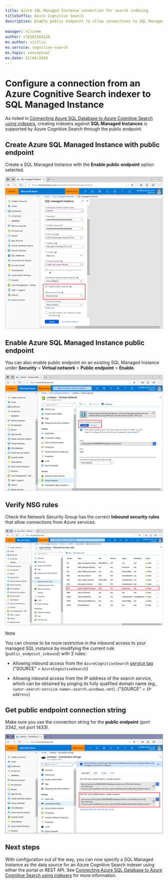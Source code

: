 ```yaml
---
title: Azure SQL Managed Instance connection for search indexing
titleSuffix: Azure Cognitive Search
description: Enable public endpoint to allow connections to SQL Managed Instances from an indexer on Azure Cognitive Search.

manager: nitinme
author: vl8163264128
ms.author: victliu
ms.service: cognitive-search
ms.topic: conceptual
ms.date: 11/04/2019
---
```


# Configure a connection from an Azure Cognitive Search indexer to SQL Managed Instance

As noted in [Connecting Azure SQL Database to Azure Cognitive Search using indexers](search-howto-connecting-azure-sql-database-to-azure-search-using-indexers.md#faq), creating indexers against **SQL Managed Instances** is supported by Azure Cognitive Search through the public endpoint.

## Create Azure SQL Managed Instance with public endpoint
Create a SQL Managed Instance with the **Enable public endpoint** option selected.

   ![Enable public endpoint](media/search-howto-connecting-azure-sql-mi-to-azure-search-using-indexers/enable-public-endpoint.png "Enable public endpoint")

## Enable Azure SQL Managed Instance public endpoint
You can also enable public endpoint on an existing SQL Managed Instance under **Security** > **Virtual network** > **Public endpoint** > **Enable**.

   ![Enable public endpoint](media/search-howto-connecting-azure-sql-mi-to-azure-search-using-indexers/mi-vnet.png "Enable public endpoint")

## Verify NSG rules
Check the Network Security Group has the correct **Inbound security rules** that allow connections from Azure services.

   ![NSG Inbound security rule](media/search-howto-connecting-azure-sql-mi-to-azure-search-using-indexers/nsg-rule.png "NSG Inbound security rule")

> [!NOTE]
> You can choose to be more restrictive in the inbound access to your managed SQL instance by modifying the current rule (`public_endpoint_inbound`) with 2 rules:
>
> * Allowing inbound access from the `AzureCognitiveSearch` [service tag](https://docs.microsoft.com/azure/virtual-network/service-tags-overview#available-service-tags) ("SOURCE" = `AzureCognitiveSearch`)
>
> * Allowing inbound access from the IP address of the search service, which can be obtained by pinging its fully qualified domain name (eg., `<your-search-service-name>.search.windows.net`). ("SOURCE" = `IP address`)

## Get public endpoint connection string
Make sure you use the connection string for the **public endpoint** (port 3342, not port 1433).

   ![Public endpoint connection string](media/search-howto-connecting-azure-sql-mi-to-azure-search-using-indexers/mi-connection-string.png "Public endpoint connection string")

## Next steps
With configuration out of the way, you can now specify a SQL Managed Instance as the data source for an Azure Cognitive Search indexer using either the portal or REST API. See [Connecting Azure SQL Database to Azure Cognitive Search using indexers](search-howto-connecting-azure-sql-database-to-azure-search-using-indexers.md) for more information.
